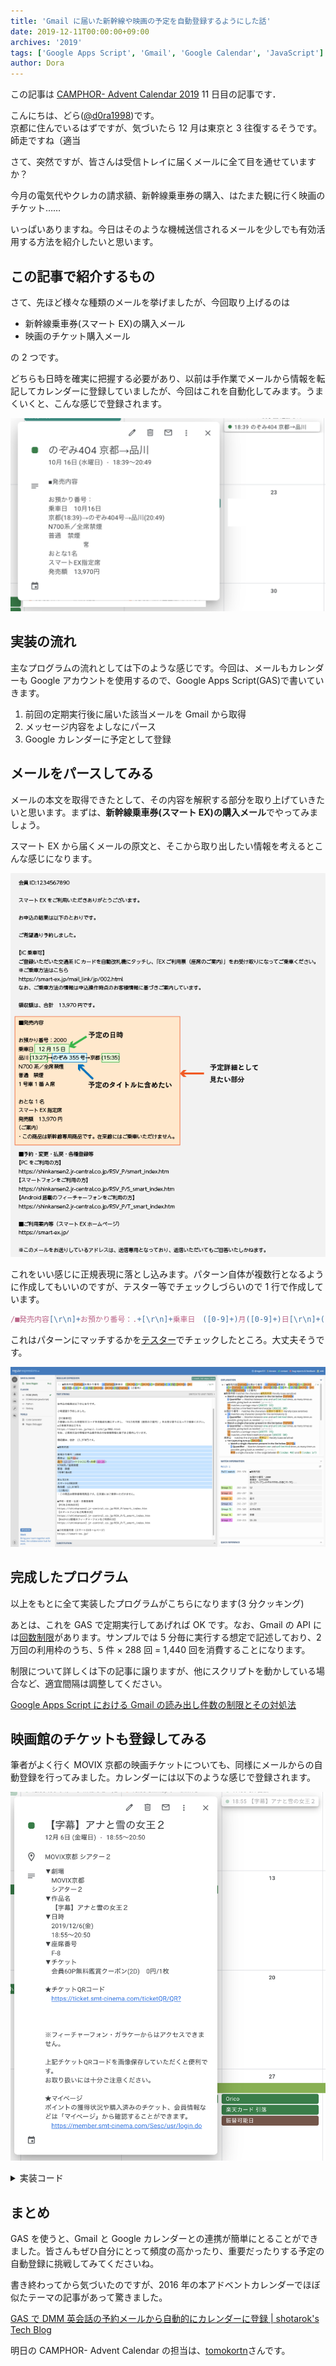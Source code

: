 ```yaml
---
title: 'Gmail に届いた新幹線や映画の予定を自動登録するようにした話'
date: 2019-12-11T00:00:00+09:00
archives: '2019'
tags: ['Google Apps Script', 'Gmail', 'Google Calendar', 'JavaScript']
author: Dora
---
```


この記事は [CAMPHOR- Advent Calendar 2019](https://advent.camph.net/) 11 日目の記事です．

こんにちは、どら([@d0ra1998](https://twitter.com/d0ra1998))です。  
京都に住んでいるはずですが、気づいたら 12 月は東京と 3 往復するそうです。師走ですね（適当

さて、突然ですが、皆さんは受信トレイに届くメールに全て目を通せていますか？

今月の電気代やクレカの請求額、新幹線乗車券の購入、はたまた観に行く映画のチケット……

いっぱいありますね。今日はそのような機械送信されるメールを少しでも有効活用する方法を紹介したいと思います。

## この記事で紹介するもの

さて、先ほど様々な種類のメールを挙げましたが、今回取り上げるのは

- 新幹線乗車券(スマート EX)の購入メール
- 映画のチケット購入メール

の 2 つです。

どちらも日時を確実に把握する必要があり、以前は手作業でメールから情報を転記してカレンダーに登録していましたが、今回はこれを自動化してみます。うまくいくと、こんな感じで登録されます。

![スマートEXから自動登録した例](calendar-smartex.png)

## 実装の流れ

主なプログラムの流れとしては下のような感じです。今回は、メールもカレンダーも Google アカウントを使用するので、Google Apps Script(GAS)で書いていきます。

1. 前回の定期実行後に届いた該当メールを Gmail から取得
1. メッセージ内容をよしなにパース
1. Google カレンダーに予定として登録

## メールをパースしてみる

メールの本文を取得できたとして、その内容を解釈する部分を取り上げていきたいと思います。まずは、**新幹線乗車券(スマート EX)の購入メール**でやってみましょう。

スマート EX から届くメールの原文と、そこから取り出したい情報を考えるとこんな感じになります。

![スマートEXから届くメール](smartex-parse.png)

これをいい感じに正規表現に落とし込みます。パターン自体が複数行となるように作成してもいいのですが、テスター等でチェックしづらいので 1 行で作成しています。

```javascript
/■発売内容[\r\n]+お預かり番号：.+[\r\n]+乗車日　([0-9]+)月([0-9]+)日[\r\n]+(.+)\(([0-9]+:[0-9]+)\)→(.+)号→(.+)\(([0-9]+:[0-9]+)\)[\s\S]+（ご案内）/m;
```

これはパターンにマッチするかを[テスター](https://regex101.com/)でチェックしたところ。大丈夫そうです。

![正規表現をテストしたところ](regex-tester.png)

## 完成したプログラム

以上をもとに全て実装したプログラムがこちらになります(3 分クッキング)

<script src="https://gist.github.com/dora1998/5a626f20797bd305fd93c76faab9da1b.js"></script>

あとは、これを GAS で定期実行してあげれば OK です。なお、Gmail の API には[回数制限](https://developers.google.com/apps-script/guides/services/quotas)があります。サンプルでは 5 分毎に実行する想定で記述しており、2 万回の利用枠のうち、5 件 × 288 回 = 1,440 回を消費することになります。

制限について詳しくは下の記事に譲りますが、他にスクリプトを動かしている場合など、適宜間隔は調整してください。

[Google Apps Script における Gmail の読み出し件数の制限とその対処法](https://tonari-it.com/gas-gmail-search-limit/)

## 映画館のチケットも登録してみる

筆者がよく行く MOVIX 京都の映画チケットについても、同様にメールからの自動登録を行ってみました。カレンダーには以下のような感じで登録されます。

![映画チケットの予定を自動登録した例](calendar-movix.png)

<details>
<summary>
実装コード
</summary>
<script src="https://gist.github.com/dora1998/ba99368e26a7d236f9b87b5fb34a6c66.js"></script>
</details>

## まとめ

GAS を使うと、Gmail と Google カレンダーとの連携が簡単にとることができました。皆さんもぜひ自分にとって頻度の高かったり、重要だったりする予定の自動登録に挑戦してみてくださいね。

書き終わってから気づいたのですが、2016 年の本アドベントカレンダーでほぼ似たテーマの記事があって驚きました。

[GAS で DMM 英会話の予約メールから自動的にカレンダーに登録 | shotarok&#39;s Tech Blog](http://blog.shotarok.com/post/2016-12-09-auto_creation_of_eikaiwa_events/)

明日の CAMPHOR- Advent Calendar の担当は、[tomokortn](https://note.mu/tomokortn)さんです。
